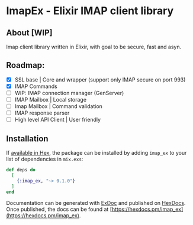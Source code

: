 # ImapEx - Elixir IMAP client library

## About [WIP]

Imap client library written in Elixir, with goal to be secure, fast and asyn.

## Roadmap:

- [x] SSL base | Core and wrapper (support only IMAP secure on port 993)
- [x] IMAP Commands
- [ ] WIP: IMAP connection manager (GenServer)
- [ ] IMAP Mailbox | Local storage
- [ ] Imap Mailbox | Command validation
- [ ] IMAP response parser
- [ ] High level API Client | User friendly

## Installation

If [available in Hex](https://hex.pm/docs/publish), the package can be installed
by adding `imap_ex` to your list of dependencies in `mix.exs`:

```elixir
def deps do
  [
    {:imap_ex, "~> 0.1.0"}
  ]
end
```

Documentation can be generated with [ExDoc](https://github.com/elixir-lang/ex_doc)
and published on [HexDocs](https://hexdocs.pm). Once published, the docs can
be found at [https://hexdocs.pm/imap_ex](https://hexdocs.pm/imap_ex).

